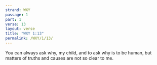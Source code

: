 ```yaml
---
strand: WXY
passage: 1
part: 1
verse: 13
layout: verse
title: "WXY 1:13"
permalink: /WXY/1/13/
---
```

You can always ask why, my child, and to ask why is to be human, but matters of truths and causes are not so clear to me.
